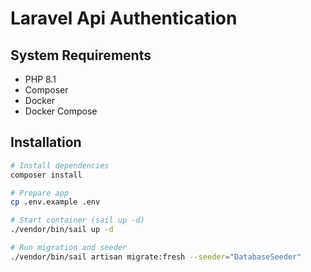 # Laravel Api Authentication

## System Requirements

- PHP 8.1
- Composer
- Docker
- Docker Compose

## Installation

```bash
# Install dependencies
composer install

# Prepare app
cp .env.example .env

# Start container (sail up -d)
./vendor/bin/sail up -d

# Run migration and seeder
./vendor/bin/sail artisan migrate:fresh --seeder="DatabaseSeeder"
```
